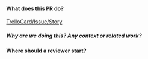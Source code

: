 #### What does this PR do?

[TrelloCard/Issue/Story](LINK_TO_STORY)

##### Why are we doing this? Any context or related work?

#### Where should a reviewer start?
